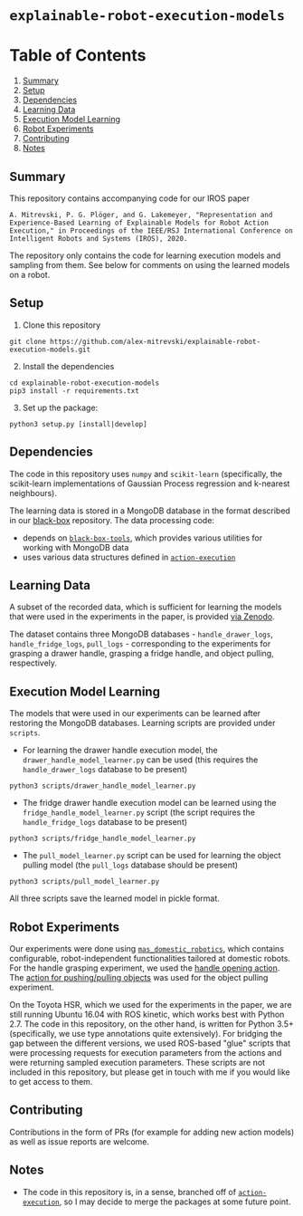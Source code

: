 # `explainable-robot-execution-models`

# Table of Contents

1. [Summary](#Summary)
2. [Setup](#Setup)
3. [Dependencies](#Dependencies)
4. [Learning Data](#Learning-Data)
5. [Execution Model Learning](#Execution-Model-Learning)
6. [Robot Experiments](#Robot-Experiments)
7. [Contributing](#Contributing)
8. [Notes](#Notes)

## Summary

This repository contains accompanying code for our IROS paper

`A. Mitrevski, P. G. Plöger, and G. Lakemeyer, "Representation and Experience-Based Learning of Explainable Models for Robot Action Execution," in Proceedings of the IEEE/RSJ International Conference on Intelligent Robots and Systems (IROS), 2020.`

The repository only contains the code for learning execution models and sampling from them. See below for comments on using the learned models on a robot.

## Setup

1. Clone this repository
```
git clone https://github.com/alex-mitrevski/explainable-robot-execution-models.git
```
2. Install the dependencies
```
cd explainable-robot-execution-models
pip3 install -r requirements.txt
```
3. Set up the package:
```
python3 setup.py [install|develop]
```

## Dependencies

The code in this repository uses `numpy` and `scikit-learn` (specifically, the scikit-learn implementations of Gaussian Process regression and k-nearest neighbours).

The learning data is stored in a MongoDB database in the format described in our [black-box](https://github.com/ropod-project/black-box) repository. The data processing code:
* depends on [`black-box-tools`](https://github.com/ropod-project/black-box-tools), which provides various utilities for working with MongoDB data
* uses various data structures defined in [`action-execution`](https://github.com/alex-mitrevski/action-execution)

## Learning Data

A subset of the recorded data, which is sufficient for learning the models that were used in the experiments in the paper, is provided [via Zenodo](https://zenodo.org/record/3968984).

The dataset contains three MongoDB databases - `handle_drawer_logs`, `handle_fridge_logs`, `pull_logs` - corresponding to the experiments for grasping a drawer handle, grasping a fridge handle, and object pulling, respectively.

## Execution Model Learning

The models that were used in our experiments can be learned after restoring the MongoDB databases. Learning scripts are provided under `scripts`.
* For learning the drawer handle execution model, the `drawer_handle_model_learner.py` can be used (this requires the `handle_drawer_logs` database to be present)
```
python3 scripts/drawer_handle_model_learner.py
```
* The fridge drawer handle execution model can be learned using the `fridge_handle_model_learner.py` script (the script requires the `handle_fridge_logs` database to be present)
```
python3 scripts/fridge_handle_model_learner.py
```
* The `pull_model_learner.py` script can be used for learning the object pulling model (the `pull_logs` database should be present)
```
python3 scripts/pull_model_learner.py
```

All three scripts save the learned model in pickle format.

## Robot Experiments

Our experiments were done using [`mas_domestic_robotics`](https://github.com/b-it-bots/mas_domestic_robotics), which contains configurable, robot-independent functionalities tailored at domestic robots. For the handle grasping experiment, we used the [handle opening action](https://github.com/b-it-bots/mas_domestic_robotics/tree/devel/mdr_planning/mdr_actions/mdr_manipulation_actions/mdr_handle_open_action). The [action for pushing/pulling objects](https://github.com/b-it-bots/mas_domestic_robotics/tree/devel/mdr_planning/mdr_actions/mdr_manipulation_actions/mdr_push_pull_object_action) was used for the object pulling experiment.

On the Toyota HSR, which we used for the experiments in the paper, we are still running Ubuntu 16.04 with ROS kinetic, which works best with Python 2.7. The code in this repository, on the other hand, is written for Python 3.5+ (specifically, we use type annotations quite extensively). For bridging the gap between the different versions, we used ROS-based "glue" scripts that were processing requests for execution parameters from the actions and were returning sampled execution parameters. These scripts are not included in this repository, but please get in touch with me if you would like to get access to them.

## Contributing

Contributions in the form of PRs (for example for adding new action models) as well as issue reports are welcome.

## Notes

* The code in this repository is, in a sense, branched off of [`action-execution`](https://github.com/alex-mitrevski/action-execution), so I may decide to merge the packages at some future point.
